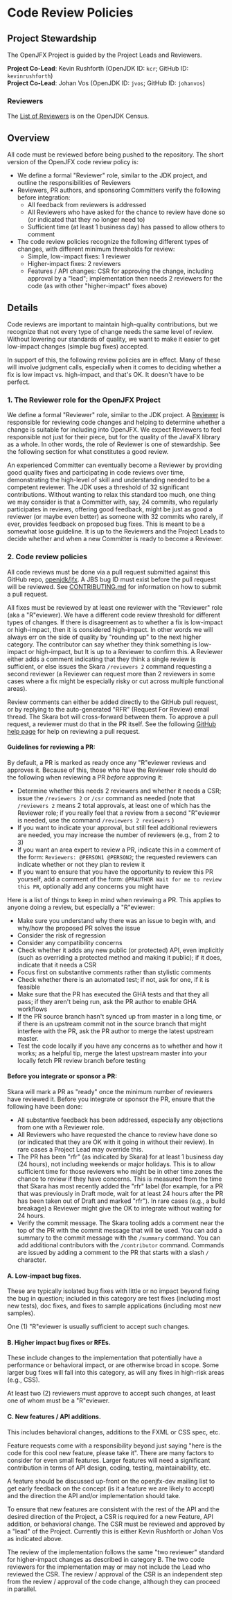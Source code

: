 Code Review Policies
====================

Project Stewardship
-------------------

The OpenJFX Project is guided by the Project Leads and Reviewers.

__Project Co-Lead__: Kevin Rushforth (OpenJDK ID: `kcr`; GitHub ID: `kevinrushforth`) <br>
__Project Co-Lead__: Johan Vos (OpenJDK ID: `jvos`; GitHub ID: `johanvos`)

### Reviewers

The [List of Reviewers](https://openjdk.org/census#openjfx) is on the OpenJDK Census.

Overview
--------

All code must be reviewed before being pushed to the repository. The short version of the OpenJFX code review policy is:

* We define a formal "Reviewer" role, similar to the JDK project, and outline the responsibilities of Reviewers
* Reviewers, PR authors, and sponsoring Committers verify the following before integration:
    * All feedback from reviewers is addressed
    * All Reviewers who have asked for the chance to review have done so (or indicated that they no longer need to)
    * Sufficient time (at least 1 business day) has passed to allow others to comment
* The code review policies recognize the following different types of changes, with different minimum thresholds for review:
    * Simple, low-impact fixes: 1 reviewer
    * Higher-impact fixes: 2 reviewers
    * Features / API changes: CSR for approving the change, including approval by a "lead"; implementation then needs 2 reviewers for the code (as with other "higher-impact" fixes above)

Details
-------

Code reviews are important to maintain high-quality contributions, but we recognize that not every type of change needs the same level of review. Without lowering our standards of quality, we want to make it easier to get low-impact changes (simple bug fixes) accepted.

In support of this, the following review policies are in effect. Many of these will involve judgment calls, especially when it comes to deciding whether a fix is low impact vs. high-impact, and that's OK. It doesn't have to be perfect.

### 1. The Reviewer role for the OpenJFX Project

We define a formal "Reviewer" role, similar to the JDK project. A [Reviewer](https://openjdk.org/census#openjfx) is responsible for reviewing code changes and helping to determine whether a change is suitable for including into OpenJFX. We expect Reviewers to feel responsible not just for their piece, but for the quality of the JavaFX library as a whole. In other words, the role of Reviewer is one of stewardship. See the following section for what constitutes a good review.

An experienced Committer can eventually become a Reviewer by providing good quality fixes and participating in code reviews over time, demonstrating the high-level of skill and understanding needed to be a competent reviewer. The JDK uses a threshold of 32 significant contributions. Without wanting to relax this standard too much, one thing we may consider is that a Committer with, say, 24 commits, who regularly participates in reviews, offering good feedback, might be just as good a reviewer (or maybe even better) as someone with 32 commits who rarely, if ever, provides feedback on proposed bug fixes. This is meant to be a somewhat loose guideline. It is up to the Reviewers and the Project Leads to decide whether and when a new Committer is ready to become a Reviewer.

### 2. Code review policies

All code reviews must be done via a pull request submitted against this GitHub repo, [openjdk/jfx](https://github.com/openjdk/jfx). A JBS bug ID must exist before the pull request will be reviewed. See [CONTRIBUTING.md](CONTRIBUTING.md) for information on how to submit a pull request.

All fixes must be reviewed by at least one reviewer with the "Reviewer" role (aka a "R"eviewer). We have a different code review threshold for different types of changes. If there is disagreement as to whether a fix is low-impact or high-impact, then it is considered high-impact. In other words we will always err on the side of quality by "rounding up" to the next higher category. The contributor can say whether they think something is low-impact or high-impact, but It is up to a Reviewer to confirm this. A Reviewer either adds a comment indicating that they think a single review is sufficient, or else issues the Skara `/reviewers 2` command requesting a second reviewer (a Reviewer can request more than 2 reviewers in some cases where a fix might be especially risky or cut across multiple functional areas).

Review comments can either be added directly to the GitHub pull request, or by replying to the auto-generated "RFR" (Request For Review) email thread. The Skara bot will cross-forward between them. To approve a pull request, a reviewer must do that in the PR itself. See the following [GitHub help page](https://help.github.com/en/articles/reviewing-proposed-changes-in-a-pull-request) for help on reviewing a pull request.

#### Guidelines for reviewing a PR:

By default, a PR is marked as ready once any "R"eviewer reviews and approves it. Because of this, those who have the Reviewer role should do the following when reviewing a PR _before_ approving it:

* Determine whether this needs 2 reviewers and whether it needs a CSR; issue the `/reviewers 2` or `/csr` command as needed (note that `/reviewers 2` means 2 total approvals, at least one of which has the Reviewer role; if you really feel that a review from a second "R"eviewer is needed, use the command `/reviewers 2 reviewers` )
* If you want to indicate your approval, but still feel additional reviewers are needed, you may increase the number of reviewers (e.g., from 2 to 3)
* If you want an area expert to review a PR, indicate this in a comment of the form: `Reviewers: @PERSON1 @PERSON2`; the requested reviewers can indicate whether or not they plan to review it
* If you want to ensure that you have the opportunity to review this PR yourself, add a comment of the form: `@PRAUTHOR Wait for me to review this PR`, optionally add any concerns you might have

Here is a list of things to keep in mind when reviewing a PR. This applies to anyone doing a review, but especially a "R"eviewer:

* Make sure you understand why there was an issue to begin with, and why/how the proposed PR solves the issue
* Consider the risk of regression
* Consider any compatibility concerns
* Check whether it adds any new public (or protected) API, even implicitly (such as overriding a protected method and making it public); if it does, indicate that it needs a CSR
* Focus first on substantive comments rather than stylistic comments
* Check whether there is an automated test; if not, ask for one, if it is feasible
* Make sure that the PR has executed the GHA tests and that they all pass; if they aren't being run, ask the PR author to enable GHA workflows
* If the PR source branch hasn't synced up from master in a long time, or if there is an upstream commit not in the source branch that might interfere with the PR, ask the PR author to merge the latest upstream master.
* Test the code locally if you have any concerns as to whether and how it works; as a helpful tip, merge the latest upstream master into your locally fetch PR review branch before testing

#### Before you integrate or sponsor a PR:

Skara will mark a PR as "ready" once the minimum number of reviewers have reviewed it. Before you integrate or sponsor the PR, ensure that the following have been done:

* All substantive feedback has been addressed, especially any objections from one with a Reviewer role.
* All Reviewers who have requested the chance to review have done so (or indicated that they are OK with it going in without their review). In rare cases a Project Lead may override this.
* The PR has been "rfr" (as indicated by Skara) for at least 1 business day (24 hours), not including weekends or major holidays. This is to allow sufficient time for those reviewers who might be in other time zones the chance to review if they have concerns. This is measured from the time that Skara has most recently added the "rfr" label (for example, for a PR that was previously in Draft mode, wait for at least 24 hours after the PR has been taken out of Draft and marked "rfr"). In rare cases (e.g., a build breakage) a Reviewer might give the OK to integrate without waiting for 24 hours.
* Verify the commit message. The Skara tooling adds a comment near the top of the PR with the commit message that will be used. You can add a summary to the commit message with the `/summary` command. You can add additional contributors with the `/contributor` command. Commands are issued by adding a comment to the PR that starts with a slash `/` character.

#### A. Low-impact bug fixes.

These are typically isolated bug fixes with little or no impact beyond fixing the bug in question; included in this category are test fixes (including most new tests), doc fixes, and fixes to sample applications (including most new samples).

One (1) "R"eviewer is usually sufficient to accept such changes.

#### B. Higher impact bug fixes or RFEs.

These include changes to the implementation that potentially have a performance or behavioral impact, or are otherwise broad in scope. Some larger bug fixes will fall into this category, as will any fixes in high-risk areas (e.g., CSS).

At least two (2) reviewers must approve to accept such changes, at least one of whom must be a "R"eviewer.

#### C. New features / API additions.

This includes behavioral changes, additions to the FXML or CSS spec, etc.

Feature requests come with a responsibility beyond just saying "here is the code for this cool new feature, please take it". There are many factors to consider for even small features. Larger features will need a significant contribution in terms of API design, coding, testing, maintainability, etc.

A feature should be discussed up-front on the openjfx-dev mailing list to get early feedback on the concept (is it a feature we are likely to accept) and the direction the API and/or implementation should take.

To ensure that new features are consistent with the rest of the API and the desired direction of the Project, a CSR is required for a new Feature, API addition, or behavioral change. The CSR must be reviewed and approved by a "lead" of the Project. Currently this is either Kevin Rushforth or Johan Vos as indicated above.

The review of the implementation follows the same "two reviewer" standard for higher-impact changes as described in category B. The two code reviewers for the implementation may or may not include the Lead who reviewed the CSR. The review / approval of the CSR is an independent step from the review / approval of the code change, although they can proceed in parallel.
